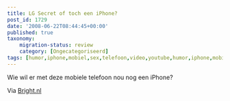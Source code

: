 ```yaml
---
title: LG Secret of toch een iPhone?
post_id: 1729
date: '2008-06-22T08:44:45+00:00'
published: true
taxonomy:
    migration-status: review
    category: [Ongecategoriseerd]
tags: [humor,iphone,mobiel,sex,telefoon,video,youtube,humor,iphone,mobiel,sex,telefoon,video,youtube]
---
```

Wie wil er met deze mobiele telefoon nou nog een iPhone?

 Via [Bright.nl](http://www.bright.nl/best-of-youtube-lg-secret)